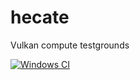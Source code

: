 # hecate
Vulkan compute testgrounds

[![Windows CI](https://github.com/grandmaster789/hecate/actions/workflows/windows.yml/badge.svg)](https://github.com/grandmaster789/hecate/actions/workflows/windows.yml)
